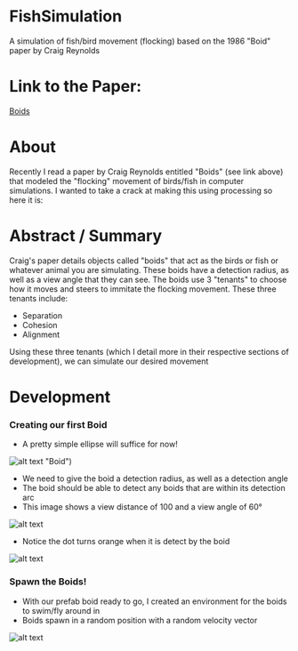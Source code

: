 # FishSimulation
  A simulation of fish/bird movement (flocking) based on the 1986 "Boid" paper by Craig Reynolds
  
# Link to the Paper:
  [Boids](https://www.red3d.com/cwr/boids/)

# About
  Recently I read a paper by Craig Reynolds entitled "Boids" (see link above) that modeled the "flocking" movement of birds/fish in computer simulations.
  I wanted to take a crack at making this using processing so here it is:
  
# Abstract / Summary
  Craig's paper details objects called "boids" that act as the birds or fish or whatever animal you are simulating.
  These boids have a detection radius, as well as a view angle that they can see.
  The boids use 3 "tenants" to choose how it moves and steers to immitate the flocking movement.
  These three tenants include:
  - Separation
  - Cohesion
  - Alignment
  
  Using these three tenants (which I detail more in their respective sections of development), we can simulate our desired movement
  
 # Development
 
 ### Creating our first Boid
  - A pretty simple ellipse will suffice for now!
  
  ![alt text](https://imgur.com/lGzReKR) "Boid")
  
  - We need to give the boid a detection radius, as well as a detection angle
  - The boid should be able to detect any boids that are within its detection arc
  - This image shows a view distance of 100 and a view angle of 60°
  
  ![alt text](https://imgur.com/tvErxtZ "Boid Detection Radius")
  
  - Notice the dot turns orange when it is detect by the boid
  
  ![alt text](https://imgur.com/hAZ1ZSu "Boid Detecting a Dot")
  
### Spawn the Boids!
  - With our prefab boid ready to go, I created an environment for the boids to swim/fly around in
  - Boids spawn in a random position with a random velocity vector
  
  ![alt text](https://imgur.com/ZzczdEV "Boid Spawning")
  
